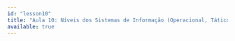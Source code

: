 ```yaml
---
id: "lesson10"
title: "Aula 10: Níveis dos Sistemas de Informação (Operacional, Tático, Estratégico)"
available: true
---
```


<script setup lang="ts">
import LessonRenderer from '@/components/lesson/LessonRenderer.vue';
import lessonData from './lesson10.json';
</script>

<LessonRenderer :data="lessonData" />
